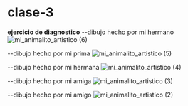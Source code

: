 # clase-3
**ejercicio de diagnostico**
--dibujo hecho por mi hermano
![mi_animalito_artistico (6)](https://user-images.githubusercontent.com/89619098/132759290-ab8e945d-504c-4d20-b642-ff828b9d4b9c.jpg)

--dibujo hecho por mi prima 
![mi_animalito_artistico (5)](https://user-images.githubusercontent.com/89619098/132759300-76c2f449-d607-4e26-849a-3c28903af653.jpg)

--dibujo hecho por mi hermana
![mi_animalito_artistico (4)](https://user-images.githubusercontent.com/89619098/132759314-ee808f26-dddf-4ab0-97b7-81dde4fdbb8a.jpg)

--dibujo hecho por mi amiga
![mi_animalito_artistico (3)](https://user-images.githubusercontent.com/89619098/132759328-640ba01b-7a69-4729-8dc7-fee559526337.jpg)

--dibujo hecho por mi amigo
![mi_animalito_artistico (2)](https://user-images.githubusercontent.com/89619098/132759335-084ba15f-a3e8-4f97-a760-3e6ef3350b50.jpg)
